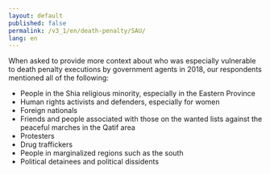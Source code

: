 ```yaml
---
layout: default
published: false
permalink: /v3_1/en/death-penalty/SAU/
lang: en
---
```


When asked to provide more context about who was especially vulnerable to death penalty executions by government agents in 2018, our respondents mentioned all of the following:
-	People in the Shia religious minority, especially in the Eastern Province
-	Human rights activists and defenders, especially for women
-	Foreign nationals
-	Friends and people associated with those on the wanted lists against the peaceful marches in the Qatif area
-	Protesters
-	Drug traffickers
-	People in marginalized regions such as the south
-	Political detainees and political dissidents 
